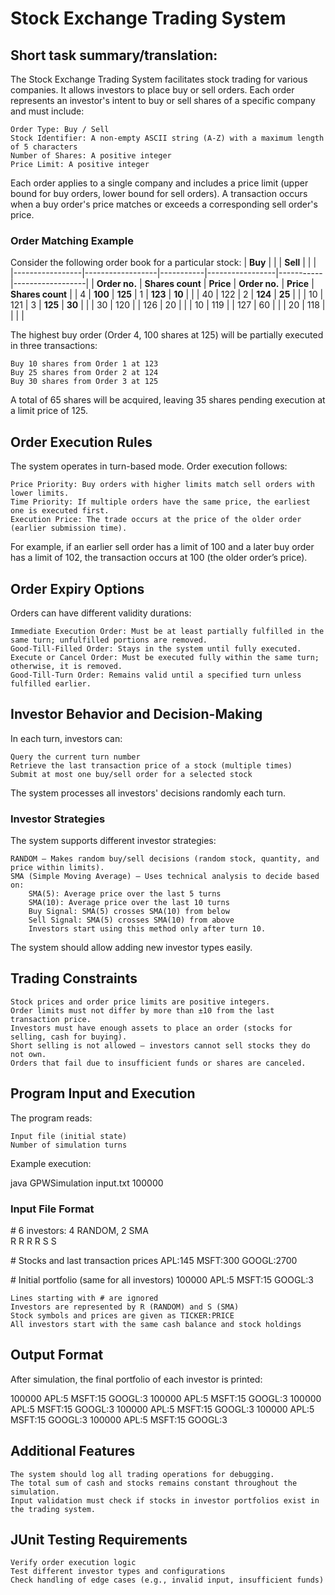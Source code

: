 # Stock Exchange Trading System

## Short task summary/translation:

The Stock Exchange Trading System facilitates stock trading for various companies. It allows investors to place buy or sell orders. Each order represents an investor's intent to buy or sell shares of a specific company and must include:

    Order Type: Buy / Sell
    Stock Identifier: A non-empty ASCII string (A-Z) with a maximum length of 5 characters
    Number of Shares: A positive integer
    Price Limit: A positive integer

Each order applies to a single company and includes a price limit (upper bound for buy orders, lower bound for sell orders). A transaction occurs when a buy order's price matches or exceeds a corresponding sell order's price.
### Order Matching Example

Consider the following order book for a particular stock:
| **Buy**         |                  |           | **Sell**        |           |                  |
|-----------------|------------------|-----------|-----------------|-----------|------------------|
| **Order no.**   | **Shares count** | **Price** | **Order no.**   | **Price** | **Shares count** |
| 4               | **100**          | **125**   | 1               | **123**   | **10**           |
|                 |  40              | 122       | 2               | **124**   | **25**           |
|                 |  10              | 121       | 3               | **125**   | **30**           |
|                 |  30              | 120       |                 | 126       | 20               |
|                 |  10              | 119       |                 | 127       | 60               |
|                 |  20              | 118       |                 |           |                  |

The highest buy order (Order 4, 100 shares at 125) will be partially executed in three transactions:

    Buy 10 shares from Order 1 at 123
    Buy 25 shares from Order 2 at 124
    Buy 30 shares from Order 3 at 125

A total of 65 shares will be acquired, leaving 35 shares pending execution at a limit price of 125.  
## Order Execution Rules

The system operates in turn-based mode. Order execution follows:

    Price Priority: Buy orders with higher limits match sell orders with lower limits.
    Time Priority: If multiple orders have the same price, the earliest one is executed first.
    Execution Price: The trade occurs at the price of the older order (earlier submission time).

For example, if an earlier sell order has a limit of 100 and a later buy order has a limit of 102, the transaction occurs at 100 (the older order’s price).
## Order Expiry Options

Orders can have different validity durations:

    Immediate Execution Order: Must be at least partially fulfilled in the same turn; unfulfilled portions are removed.
    Good-Till-Filled Order: Stays in the system until fully executed.
    Execute or Cancel Order: Must be executed fully within the same turn; otherwise, it is removed.
    Good-Till-Turn Order: Remains valid until a specified turn unless fulfilled earlier.

## Investor Behavior and Decision-Making

In each turn, investors can:

    Query the current turn number
    Retrieve the last transaction price of a stock (multiple times)
    Submit at most one buy/sell order for a selected stock

The system processes all investors' decisions randomly each turn.
### Investor Strategies

The system supports different investor strategies:

    RANDOM – Makes random buy/sell decisions (random stock, quantity, and price within limits).
    SMA (Simple Moving Average) – Uses technical analysis to decide based on:
        SMA(5): Average price over the last 5 turns
        SMA(10): Average price over the last 10 turns
        Buy Signal: SMA(5) crosses SMA(10) from below
        Sell Signal: SMA(5) crosses SMA(10) from above
        Investors start using this method only after turn 10.

The system should allow adding new investor types easily.
## Trading Constraints

    Stock prices and order price limits are positive integers.
    Order limits must not differ by more than ±10 from the last transaction price.
    Investors must have enough assets to place an order (stocks for selling, cash for buying).
    Short selling is not allowed – investors cannot sell stocks they do not own.
    Orders that fail due to insufficient funds or shares are canceled.

## Program Input and Execution

The program reads:

    Input file (initial state)
    Number of simulation turns

Example execution:

java GPWSimulation input.txt 100000

### Input File Format

\# 6 investors: 4 RANDOM, 2 SMA  
R R R R S S

\# Stocks and last transaction prices
APL:145 MSFT:300 GOOGL:2700

\# Initial portfolio (same for all investors)
100000 APL:5 MSFT:15 GOOGL:3

    Lines starting with # are ignored
    Investors are represented by R (RANDOM) and S (SMA)
    Stock symbols and prices are given as TICKER:PRICE
    All investors start with the same cash balance and stock holdings

## Output Format

After simulation, the final portfolio of each investor is printed:

100000 APL:5 MSFT:15 GOOGL:3
100000 APL:5 MSFT:15 GOOGL:3
100000 APL:5 MSFT:15 GOOGL:3
100000 APL:5 MSFT:15 GOOGL:3
100000 APL:5 MSFT:15 GOOGL:3
100000 APL:5 MSFT:15 GOOGL:3

## Additional Features

    The system should log all trading operations for debugging.
    The total sum of cash and stocks remains constant throughout the simulation.
    Input validation must check if stocks in investor portfolios exist in the trading system.

## JUnit Testing Requirements

    Verify order execution logic
    Test different investor types and configurations
    Check handling of edge cases (e.g., invalid input, insufficient funds)
